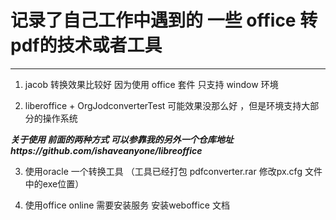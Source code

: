 # 记录了自己工作中遇到的 一些 office 转pdf的技术或者工具
----------
1. jacob 
    转换效果比较好 因为使用 office 套件 只支持 window 环境
    
2. liberoffice + OrgJodconverterTest
    可能效果没那么好 ，但是环境支持大部分的操作系统
    
<i><b>关于使用 前面的两种方式 可以参靠我的另外一个仓库地址https://github.com/ishaveanyone/libreoffice</b></i>
    
3. 使用oracle 一个转换工具 （工具已经打包 pdfconverter.rar 修改px.cfg 文件中的exe位置）
    

4. 使用office online 需要安装服务 安装weboffice 文档

    

